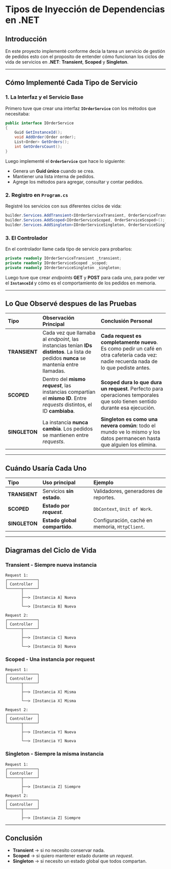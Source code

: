 # Tipos de Inyección de Dependencias en .NET

## Introducción

En este proyecto implementé conforme decia la tarea un servicio de gestión de pedidos esto con el proposito de entender cómo funcionan los ciclos de vida de servicios en **.NET**: **Transient**, **Scoped** y **Singleton**.

-----

## Cómo Implementé Cada Tipo de Servicio

### 1\. La Interfaz y el Servicio Base

Primero tuve que crear una interfaz **`IOrderService`** con los métodos que necesitaba:

```csharp
public interface IOrderService
{
    Guid GetInstanceId();
    void AddOrder(Order order);
    List<Order> GetOrders();
    int GetOrdersCount();
}
```

Luego implementé el **`OrderService`** que hace lo siguiente:

  * Genera un **Guid único** cuando se crea.
  * Mantiener una lista interna de pedidos.
  * Agrege los métodos para agregar, consultar y contar pedidos.

### 2\. Registro en `Program.cs`

Registré los servicios con sus diferentes ciclos de vida:

```csharp
builder.Services.AddTransient<IOrderServiceTransient, OrderServiceTransient>();
builder.Services.AddScoped<IOrderServiceScoped, OrderServiceScoped>();
builder.Services.AddSingleton<IOrderServiceSingleton, OrderServiceSingleton>();
```

### 3\. El Controlador

En el controlador llame cada tipo de servicio para probarlos:

```csharp
private readonly IOrderServiceTransient _transient;
private readonly IOrderServiceScoped _scoped;
private readonly IOrderServiceSingleton _singleton;
```

Luego tuve que crear *endpoints* **GET** y **POST** para cada uno, para poder ver el **`InstanceId`** y cómo es el comportamiento de los pedidos en memoria.

-----

## Lo Que Observé despues de las Pruebas

| Tipo | Observación Principal | Conclusión Personal |
| :--- | :--- | :--- |
| **TRANSIENT** | Cada vez que llamaba al *endpoint*, las instancias tenían **IDs distintos**. La lista de pedidos **nunca** se mantenía entre llamadas. | **Cada request es completamente nuevo**. Es como pedir un café en otra cafetería cada vez: nadie recuerda nada de lo que pediste antes. |
| **SCOPED** | Dentro del **mismo *request***, las instancias compartían el **mismo ID**. Entre *requests* distintos, el ID **cambiaba**. | **Scoped dura lo que dura un request**. Perfecto para operaciones temporales que solo tienen sentido durante esa ejecución. |
| **SINGLETON** | La instancia **nunca cambia**. Los pedidos se mantienen entre *requests*. | **Singleton es como una nevera común**: todo el mundo ve lo mismo y los datos permanecen hasta que alguien los elimina. |

-----

## Cuándo Usaría Cada Uno

| Tipo | Uso principal | Ejemplo |
| :--- | :--- | :--- |
| **TRANSIENT** | Servicios **sin estado**. | Validadores, generadores de reportes. |
| **SCOPED** | **Estado por *request***. | `DbContext`, `Unit of Work`. |
| **SINGLETON** | **Estado global compartido**. | Configuración, caché en memoria, `HttpClient`. |

-----

## Diagramas del Ciclo de Vida

### Transient - Siempre nueva instancia

```
Request 1:
┌─────────────┐
│ Controller  │
└──────┬──────┘
       │
       ├──> [Instancia A] Nueva
       │
       └──> [Instancia B] Nueva

Request 2:
┌─────────────┐
│ Controller  │
└──────┬──────┘
       │
       ├──> [Instancia C] Nueva
       │
       └──> [Instancia D] Nueva
```

### Scoped - Una instancia por request

```
Request 1:
┌─────────────┐
│ Controller  │
└──────┬──────┘
       │
       ├──> [Instancia X] Misma
       │
       └──> [Instancia X] Misma

Request 2:
┌─────────────┐
│ Controller  │
└──────┬──────┘
       │
       ├──> [Instancia Y] Nueva
       │
       └──> [Instancia Y] Nueva
```

### Singleton - Siempre la misma instancia

```
Request 1:
┌─────────────┐
│ Controller  │
└──────┬──────┘
       │
       ├──> [Instancia Z] Siempre
       │
Request 2:
┌─────────────┐
│ Controller  │
└──────┬──────┘
       │
       ├──> [Instancia Z] Siempre
```

-----

## Conclusión

  * **Transient** → si no necesito conservar nada.
  * **Scoped** → si quiero mantener estado durante un *request*.
  * **Singleton** → si necesito un estado global que todos compartan.
